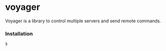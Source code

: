 # voyager

Voyager is a library to control multiple servers and send remote commands.

### Installation

```sh
$ 
```
